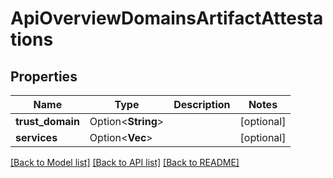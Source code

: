 # ApiOverviewDomainsArtifactAttestations

## Properties

Name | Type | Description | Notes
------------ | ------------- | ------------- | -------------
**trust_domain** | Option<**String**> |  | [optional]
**services** | Option<**Vec<String>**> |  | [optional]

[[Back to Model list]](../README.md#documentation-for-models) [[Back to API list]](../README.md#documentation-for-api-endpoints) [[Back to README]](../README.md)


